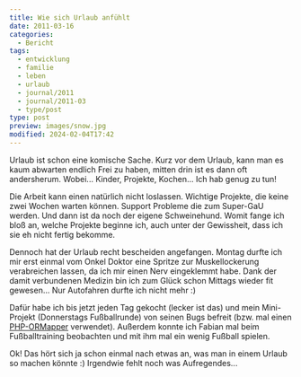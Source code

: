 ```yaml
---
title: Wie sich Urlaub anfühlt
date: 2011-03-16
categories:
  - Bericht
tags:
  - entwicklung
  - familie
  - leben
  - urlaub
  - journal/2011
  - journal/2011-03
  - type/post
type: post
preview: images/snow.jpg
modified: 2024-02-04T17:42
---
```


Urlaub ist schon eine komische Sache. Kurz vor dem Urlaub, kann man es kaum abwarten endlich Frei zu haben, mitten drin ist es dann oft andersherum. Wobei... Kinder, Projekte, Kochen... Ich hab genug zu tun!

Die Arbeit kann einen natürlich nicht loslassen. Wichtige Projekte, die keine zwei Wochen warten können. Support Probleme die zum Super-GaU werden. Und dann ist da noch der eigene Schweinehund. Womit fange ich bloß an, welche Projekte beginne ich, auch unter der Gewissheit, dass ich sie eh nicht fertig bekomme.

Dennoch hat der Urlaub recht bescheiden angefangen. Montag durfte ich mir erst einmal vom Onkel Doktor eine Spritze zur Muskellockerung verabreichen lassen, da ich mir einen Nerv eingeklemmt habe. Dank der damit verbundenen Medizin bin ich zum Glück schon Mittags wieder fit gewesen... Nur Autofahren durfte ich nicht mehr :)

Dafür habe ich bis jetzt jeden Tag gekocht (lecker ist das) und mein Mini-Projekt (Donnerstags Fußballrunde) von seinen Bugs befreit (bzw. mal einen [PHP-ORMapper](http://redbeanphp.com/) verwendet). Außerdem konnte ich Fabian mal beim Fußballtraining beobachten und mit ihm mal ein wenig Fußball spielen.

Ok! Das hört sich ja schon einmal nach etwas an, was man in einem Urlaub so machen könnte :) Irgendwie fehlt noch was Aufregendes...
